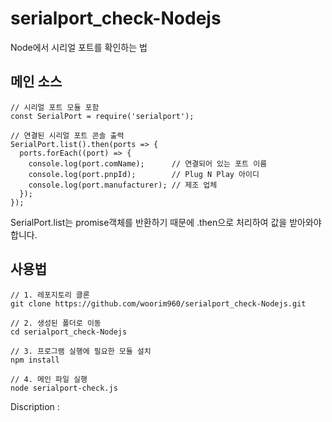 # serialport_check-Nodejs
Node에서 시리얼 포트를 확인하는 법

## 메인 소스
```
// 시리얼 포트 모듈 포함
const SerialPort = require('serialport');

// 연결된 시리얼 포트 콘솔 출력
SerialPort.list().then(ports => {
  ports.forEach((port) => {
    console.log(port.comName);      // 연결되어 있는 포트 이름
    console.log(port.pnpId);        // Plug N Play 아이디 
    console.log(port.manufacturer); // 제조 업체
  });
});
```
SerialPort.list는 promise객체를 반환하기 때문에 .then으로 처리하여 값을 받아와야 합니다.



## 사용법

```
// 1. 레포지토리 클론
git clone https://github.com/woorim960/serialport_check-Nodejs.git

// 2. 생성된 폴더로 이동
cd serialport_check-Nodejs

// 3. 프로그램 실행에 필요한 모듈 설치
npm install

// 4. 메인 파일 실행
node serialport-check.js
```


Discription : 
